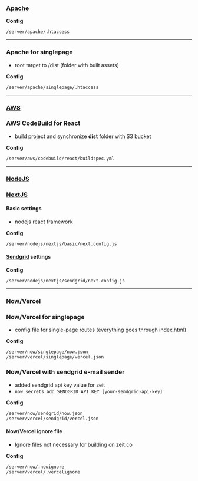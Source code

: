 ### [Apache](https://httpd.apache.org)

**Config**

    /server/apache/.htaccess

---

### Apache for singlepage

-   root target to /dist (folder with built assets)

**Config**

    /server/apache/singlepage/.htaccess

---

### [AWS](https://aws.amazon.com)

### AWS CodeBuild for React

-   build project and synchronize **dist** folder with S3 bucket

**Config**

    /server/aws/codebuild/react/buildspec.yml

---

### [NodeJS](https://nodejs.org/en/)

### [NextJS](https://nextjs.org)

#### Basic settings

-   nodejs react framework

**Config**

    /server/nodejs/nextjs/basic/next.config.js

#### [Sendgrid](https://zeit.co/guides/deploying-nextjs-nodejs-and-sendgrid-with-zeit-now) settings

**Config**

    /server/nodejs/nextjs/sendgrid/next.config.js

---

### [Now/Vercel](https://zeit.co/dashboard)

### Now/Vercel for singlepage

-   config file for single-page routes (everything goes through index.html)

**Config**

    /server/now/singlepage/now.json
    /server/vercel/singlepage/vercel.json

### Now/Vercel with sendgrid e-mail sender

-   added sendgrid api key value for zeit
-   `now secrets add SENDGRID_API_KEY [your-sendgrid-api-key]`

**Config**

    /server/now/sendgrid/now.json
    /server/vercel/sendgrid/vercel.json

#### Now/Vercel ignore file

-   Ignore files not necessary for building on zeit.co

**Config**

    /server/now/.nowignore
    /server/vercel/.vercelignore
